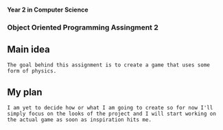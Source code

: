 #### Year 2 in Computer Science
### Object Oriented Programming Assingment 2


## Main idea
	The goal behind this assignment is to create a game that uses some form of physics.

## My plan
	I am yet to decide how or what I am going to create so for now I'll simply focus on the looks of the project and I will start working on the actual game as soon as inspiration hits me.
